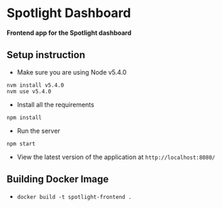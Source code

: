 # Spotlight Dashboard
**Frontend app for the Spotlight dashboard**

## Setup instruction

 - Make sure you are using Node v5.4.0
 ```
nvm install v5.4.0
nvm use v5.4.0
 ```

 - Install all the requirements
 ```
npm install
 ```

 - Run the server
 ```
npm start
 ```
 - View the latest version of the application at `http://localhost:8080/`

## Building Docker Image

- `docker build -t spotlight-frontend .`